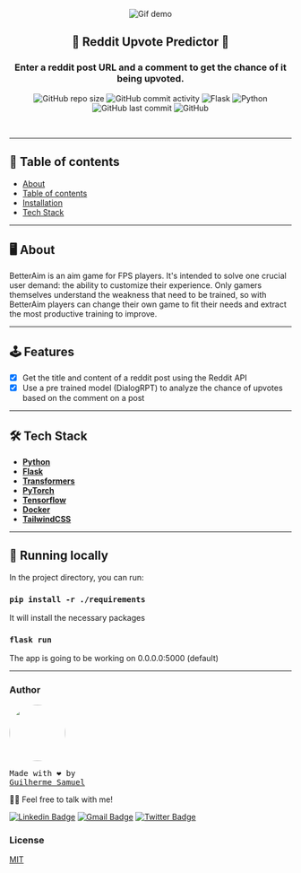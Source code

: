 <p align="center">
<img src="https://user-images.githubusercontent.com/49620737/223553861-4430b3c2-e1a3-4bfe-8000-e01fd750893c.png" alt="Gif demo" />
</p>
<h2 align="center">
  📰 Reddit Upvote Predictor 📰
</h2>
<h3 align="center"> 
  Enter a reddit post URL and a comment to get the chance of it being upvoted.
</h3>

<p align="center">
<img alt="GitHub repo size" src="https://img.shields.io/github/repo-size/guilhermefront/article-analyzer">
<img alt="GitHub commit activity" src="https://img.shields.io/github/commit-activity/m/guilhermefront/article-analyzer">
<img alt="Flask" src="https://img.shields.io/badge/flask-%23092E20.svg?style=flat&logo=flask&logoColor=white">
<img alt="Python" src="https://img.shields.io/badge/Python-3776AB?style=flat&logo=python&logoColor=white">
<img alt="GitHub last commit" src="https://img.shields.io/github/last-commit/guilhermefront/article-analyzer">
<img alt="GitHub" src="https://img.shields.io/github/license/guilhermefront/article-analyzer">
</p>

<br>

---

## 📌 Table of contents

<!--ts-->

- [About](#About)
- [Table of contents](#tabela-de-conteudo)
- [Installation](#instalacao)
- [Tech Stack](#Tech-Stack)
<!--te-->

---

## 🖥 About

BetterAim is an aim game for FPS players. It's intended to solve one crucial user demand: the ability to customize their experience. Only gamers themselves understand the weakness that need to be trained, so with BetterAim players can change their own game to fit their needs and extract the most productive training to improve.

---

## 🕹 Features

- [x] Get the title and content of a reddit post using the Reddit API
- [x] Use a pre trained model (DialogRPT) to analyze the chance of upvotes based on the comment on a post

---

## 🛠 Tech Stack

- **[Python](https://github.com/python/cpython)**
- **[Flask](https://github.com/django/flask)**
- **[Transformers](https://github.com/huggingface/transformers)**
- **[PyTorch](https://github.com/pytorch/pytorch)**
- **[Tensorflow](https://github.com/tensorflow/tensorflow)**
- **[Docker](https://github.com/docker)**
- **[TailwindCSS](https://github.com/tailwindlabs/tailwindcss)**

---

## 🚀 Running locally

In the project directory, you can run:

### `pip install -r ./requirements`

It will install the necessary packages

### `flask run`

The app is going to be working on 0.0.0.0:5000 (default)

---

### Author

<a href="github.com/guilhermefront">
 <img style="border-radius: 50%;" src="https://avatars2.githubusercontent.com/u/49620737?s=460&u=affe940c45f9f14f3d456561e49e34d64e5b2078&v=4" width="100px;" alt=""/>
 <br />
</a>
<pre>Made with ❤️ by 
<a href="github.com/guilhermefront">Guilherme Samuel</a></pre>

👋🏽 Feel free to talk with me!

[![Linkedin Badge](https://img.shields.io/badge/-Guilherme%20Samuel-blue?style=flat-square&logo=Linkedin&logoColor=white&link=https://www.linkedin.com/in/guilherme-samuel-2aa7aa19b/)](https://www.linkedin.com/in/guilherme-samuel-2aa7aa19b/)
[![Gmail Badge](https://img.shields.io/badge/-devguilhermefront@gmail.com-c14438?style=flat-square&logo=Gmail&logoColor=white&link=mailto:devguilhermefront@gmail.com)](mailto:devguilhermefront@gmail.com)
[![Twitter Badge](https://img.shields.io/badge/-guilhermefront-1ca0f1?style=flat-square&labelColor=1ca0f1&logo=twitter&logoColor=white&link=https://twitter.com/tgmarinho)](https://twitter.com/guilhermefront)

### License

[MIT](https://github.com/guilhermefront/betteraim/blob/master/README.md)
